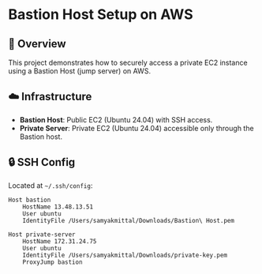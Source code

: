 # Bastion Host Setup on AWS

## 📌 Overview
This project demonstrates how to securely access a private EC2 instance using a Bastion Host (jump server) on AWS.

## ☁️ Infrastructure

- **Bastion Host**: Public EC2 (Ubuntu 24.04) with SSH access.
- **Private Server**: Private EC2 (Ubuntu 24.04) accessible only through the Bastion host.

## 🔒 SSH Config

Located at `~/.ssh/config`:

```ssh
Host bastion
    HostName 13.48.13.51
    User ubuntu
    IdentityFile /Users/samyakmittal/Downloads/Bastion\ Host.pem

Host private-server
    HostName 172.31.24.75
    User ubuntu
    IdentityFile /Users/samyakmittal/Downloads/private-key.pem
    ProxyJump bastion
